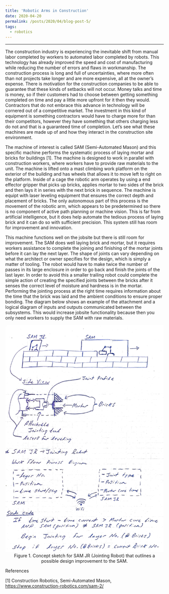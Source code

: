 ```yaml
---
title: 'Robotic Arms in Construction'
date: 2020-04-20
permalink: /posts/2020/04/blog-post-5/
tags:
  - robotics
---
```


------

The construction industry is experiencing the inevitable shift from manual labor completed by workers to automated labor completed by robots. This technology has already improved the speed and cost of manufacturing while reducing the number of errors and flaws in workmanship. The construction process is long and full of uncertainties, where more often than not projects take longer and are more expensive, all at the owner’s expense. There is motivation for the construction companies to be able to guarantee that these kinds of setbacks will not occur. Money talks and time is money, so if their customers had to choose between getting something completed on time and pay a little more upfront for it then they would. Contractors that do not embrace this advance in technology will be cornered out of a competitive market. The investment in this kind of equipment is something contractors would have to charge more for than their competitors, however they have something that others charging less do not and that is a guaranteed time of completion. Let’s see what these machines are made up of and how they interact in the construction site environment.

The machine of interest is called SAM (Semi-Automated Mason) and this specific machine performs the systematic process of laying mortar and bricks for buildings [1]. The machine is designed to work in parallel with construction workers, where workers have to provide raw materials to the unit. The machine is lifted onto a mast climbing work platform on the exterior of the building and has wheels that allows it to move left to right on the platform. Inside of a cage the robotic arm operates by using a end effector gripper that picks up bricks, applies mortar to two sides of the brick and then lays it in series with the next brick in sequence. The machine is equipt with laser leveling equipment that ensures the correct depth and placement of bricks. The only autonomous part of this process is the movement of the robotic arm, which appears to be predetermined so there is no component of active path planning or machine vision. This is far from artificial intelligence, but it does help automate the tedious process of laying brick and it can do so with sufficient precision. This system still has room for improvement and innovation. 

This machine functions well on the jobsite but there is still room for improvement. The SAM does well laying brick and mortar, but it requires workers assistance to complete the joining and finishing of the mortar joints before it can lay the next layer. The shape of joints can vary depending on what the architect or owner specifies for the design, which is simply a matter of tooling. The robot would have to make twice the number of passes in its large enclosure in order to go back and finish the joints of the last layer. In order to avoid this a smaller trailing robot could complete the simple action of creating the specified joints between the bricks after it senses the correct level of moisture and hardness is in the mortar. Performing the jointing process at the right time requires information about the time that the brick was laid and the ambient conditions to ensure proper bonding. The diagram below shows an example of the attachment and a logical diagram of inputs and outputs communicated between the subsystems. This would increase jobsite functionality because then you only need workers to supply the SAM with raw materials.

<p align="center">
<img src='/images/mechatronic_system_concept.png'>
<br>
Figure 1. Concept sketch for SAM JR (Jointing Robot) that outlines a possible design improvement to the SAM. 
</p>

References

[1] Construction Robotics, Semi-Automated Mason, https://www.construction-robotics.com/sam-2/